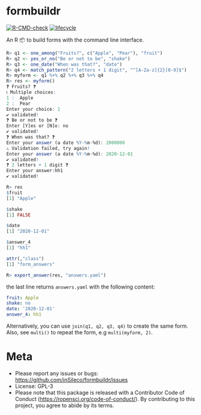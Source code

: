 # formbuildr
[![R-CMD-check](https://github.com/inSileco/formbuildr/workflows/R-CMD-check/badge.svg)](https://github.com/inSileco/formbuildr/actions?query=workflow%3AR-CMD-check)
[![lifecycle](https://img.shields.io/badge/lifecycle-experimental-orange.svg)](https://www.tidyverse.org/lifecycle/#experimental)

An R :package: to build forms with the command line interface.


```R
R> q1 <- one_among("Fruits?", c("Apple", "Pear"), "fruit")
R> q2 <- yes_or_no("Be or not to be", "shake")
R> q3 <- one_date("When was that?", "date")
R> q4 <- match_pattern("2 letters + 1 digit", "^[A-Za-z]{2}[0-9]$")
R> myform <- q1 %+% q2 %+% q3 %+% q4
R> res <- myform()   
❓ Fruits? ❓
ℹ Multiple choices:
1 :  Apple 
2 :  Pear 
Enter your choice: 1
✔ validated!
❓ Be or not to be ❓
Enter [Y]es or [N]o: no 
✔ validated!
❓ When was that? ❓
Enter your answer (a date %Y-%m-%d): 2000000
⚠ Validation failed, try again!
Enter your answer (a date %Y-%m-%d): 2020-12-01
✔ validated!
❓ 2 letters + 1 digit ❓
Enter your answer:hh1   
✔ validated!

R> res
$fruit
[1] "Apple"

$shake
[1] FALSE

$date
[1] "2020-12-01"

$answer_4
[1] "hh1"

attr(,"class")
[1] "form_answers"

R> export_answer(res, "answers.yaml")   
```

the last line returns `answers.yaml` with the following content:

```yaml
fruit: Apple
shake: no
date: '2020-12-01'
answer_4: hh1
```

Alternatively, you can use `join(q1, q2, q3, q4)` to create the same form. Also,
see `multi()` to repeat the form, e.g `multi(myform, 2)`.


# Meta

* Please report any issues or bugs: https://github.com/inSileco/formbuildr/issues
* License: GPL-3
* Please note that this package is released with a Contributor Code of Conduct (https://ropensci.org/code-of-conduct/). By contributing to this project, you agree to abide by its terms.